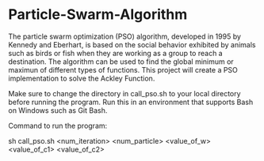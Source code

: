 # Particle-Swarm-Algorithm
The particle swarm optimization (PSO) algorithm, developed in 1995 by Kennedy and Eberhart, is based on the social behavior exhibited by animals such as birds or fish when they are working as a group to reach a destination. The algorithm can be used to find the global minimum or maximun of different types of functions. This project will create a PSO implementation to solve the Ackley Function.

Make sure to change the directory in call_pso.sh to your local directory before running the program.
Run this in an environment that supports Bash on Windows such as Git Bash.

Command to run the program:

sh call_pso.sh <num_iteration> <num_particle> <value_of_w> <value_of_c1> <value_of_c2>

